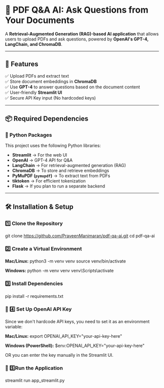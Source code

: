 # 📄 PDF Q&A AI: Ask Questions from Your Documents  

A **Retrieval-Augmented Generation (RAG)-based AI application** that allows users to upload PDFs and ask questions, powered by **OpenAI's GPT-4, LangChain, and ChromaDB**.  

---

## **🚀 Features**
✅ Upload PDFs and extract text  
✅ Store document embeddings in **ChromaDB**  
✅ Use **GPT-4** to answer questions based on the document content  
✅ User-friendly **Streamlit UI**  
✅ Secure API Key input (No hardcoded keys)  

---

## **📦 Required Dependencies**
### **🔹 Python Packages**
This project uses the following Python libraries:  
- **Streamlit** → For the web UI  
- **OpenAI** → GPT-4 API for Q&A  
- **LangChain** → For retrieval-augmented generation (RAG)  
- **ChromaDB** → To store and retrieve embeddings  
- **PyMuPDF (`pymupdf`)** → To extract text from PDFs  
- **tiktoken** → For efficient tokenization  
- **Flask** → If you plan to run a separate backend  

---

## **🛠️ Installation & Setup**
### **1️⃣ Clone the Repository**
git clone https://github.com/PraveenManimaran/pdf-qa-ai.git
cd pdf-qa-ai

### **2️⃣ Create a Virtual Environment**
**Mac/Linux:**
python3 -m venv venv
source venv/bin/activate

**Windows:**
python -m venv venv
venv\Scripts\activate

### **3️⃣ Install Dependencies**
pip install -r requirements.txt

### **🔑 4️⃣ Set Up OpenAI API Key**
Since we don't hardcode API keys, you need to set it as an environment variable:

**Mac/Linux:**
export OPENAI_API_KEY="your-api-key-here"

**Windows (PowerShell):**
$env:OPENAI_API_KEY="your-api-key-here"

OR you can enter the key manually in the Streamlit UI.

### **🚀 5️⃣Run the Application**
streamlit run app_streamlit.py





